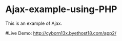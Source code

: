 # Ajax-example-using-PHP
This is an example of Ajax.


#Live Demo: http://cyborn13x.byethost18.com/app2/
